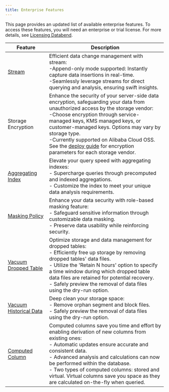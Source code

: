 ```yaml
---
title: Enterprise Features
---
```


This page provides an updated list of available enterprise features. To access these features, you will need an enterprise or trial license. For more details, see [Licensing Databend](20-license.md).

| Feature                                                                                        	 | Description                                                                                                                                                                                                                                                                                                                                                                                 	 |
|--------------------------------------------------------------------------------------------------|-----------------------------------------------------------------------------------------------------------------------------------------------------------------------------------------------------------------------------------------------------------------------------------------------------------------------------------------------------------------------------------------------|
| [Stream](/sql/sql-commands/ddl/stream) | Efficient data change management with stream:<br/>-Append-only mode supported: Instantly capture data insertions in real-time.<br/>-Seamlessly leverage streams for direct querying and analysis, ensuring swift insights.|
| Storage Encryption | Enhance the security of your server-side data encryption, safeguarding your data from unauthorized access by the storage vendor:<br/>-Choose encryption through service-managed keys, KMS managed keys, or customer-managed keys. Options may vary by storage type.<br/>-Currently supported on Alibaba Cloud OSS.<br/>See the [deploy guide](../10-deploy/02-deploying-databend.md#deploying-a-query-node) for encryption parameters for each storage vendor.|
| [Aggregating Index](/sql/sql-commands/ddl/aggregating-index) | Elevate your query speed with aggregating indexes:<br/>- Supercharge queries through precomputed and indexed aggregations.<br/>- Customize the index to meet your unique data analysis requirements.                                                                                                                                                                                          |
| [Masking Policy](/sql/sql-commands/ddl/mask-policy/) | Enhance your data security with role-based masking feature:<br/>- Safeguard sensitive information through customizable data masking.<br/>- Preserve data usability while reinforcing security.                                                                                                                                                                                                |
| [Vacuum Dropped Table](/sql/sql-commands/ddl/table/vacuum-drop-table)            	 | Optimize storage and data management for dropped tables:<br/>- Efficiently free up storage by removing dropped tables' data files.<br/>- Utilize the 'Retain N hours' option to specify a time window during which dropped table data files are retained for potential recovery. <br/>- Safely preview the removal of data files using the dry-run option.                                  	 |
| [Vacuum Historical Data](/sql/sql-commands/ddl/table/vacuum-table)            	 | Deep clean your storage space:<br/>- Remove orphan segment and block files. <br/>- Safely preview the removal of data files using the dry-run option.                                                                                                                                                                         	                                                               |
| [Computed Column](/sql/sql-commands/ddl/table/ddl-create-table#computed-columns) 	 | Computed columns save you time and effort by enabling derivation of new columns from existing ones:<br/>- Automatic updates ensure accurate and consistent data.<br/>- Advanced analysis and calculations can now be performed within the database.<br/>- Two types of computed columns: stored and virtual. Virtual columns save you space as they are calculated on-the-fly when queried. 	 |